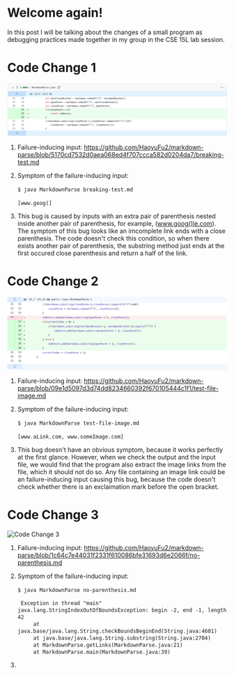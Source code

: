 # Welcome again!
In this post I will be talking about the changes of a small program as debugging practices made together in my group in the CSE 15L lab session.

# Code Change 1
![Code Change 1](https://github.com/HaoyuFu2/cse15l-lab-reports/blob/main/Images-lab-report-2/Code-Change-1.png?raw=true)

1. Failure-inducing input: https://github.com/HaoyuFu2/markdown-parse/blob/5170cd7532d0aea068ed4f707ccca582d0204da7/breaking-test.md

2. Symptom of the failure-inducing input:

    `$ java MarkdownParse breaking-test.md`

    `[www.goog(]`

3. This bug is caused by inputs with an extra pair of parenthesis nested inside another pair of parenthesis, for example, (www.goog()le.com). The symptom of this bug looks like an imcomplete link ends with a close parenthesis. The code doesn't check this condition, so when there exists another pair of parenthesis, the substring method just ends at the first occured close parenthesis and return a half of the link.


# Code Change 2
![Code Change 2](https://github.com/HaoyuFu2/cse15l-lab-reports/blob/main/Images-lab-report-2/Code-Change-2.png?raw=true)

1. Failure-inducing input: https://github.com/HaoyuFu2/markdown-parse/blob/09e1d5097d3d74dd8234660392f670105444c1f1/test-file-image.md

2. Symptom of the failure-inducing input:

    `$ java MarkdownParse test-file-image.md`

    `[www.aLink.com, www.someImage.com]`


3. This bug doesn't have an obvious symptom, because it works perfectly at the first glance. However, when we check the output and the input file, we would find that the program also extract the image links from the file, which it should not do so. Any file containing an image link could be an failure-inducing input causing this bug, because the code doesn't check whether there is an exclaimation mark before the open bracket.

# Code Change 3
![Code Change 3]()

1. Failure-inducing input: https://github.com/HaoyuFu2/markdown-parse/blob/1c64c7e44031f2331f610086bfe31693d6e2066f/no-parenthesis.md

2. Symptom of the failure-inducing input:

    `$ java MarkdownParse no-parenthesis.md `

        Exception in thread "main" java.lang.StringIndexOutOfBoundsException: begin -2, end -1, length 42
            at java.base/java.lang.String.checkBoundsBeginEnd(String.java:4601)
            at java.base/java.lang.String.substring(String.java:2704)
            at MarkdownParse.getLinks(MarkdownParse.java:21)
            at MarkdownParse.main(MarkdownParse.java:39)

3. 


